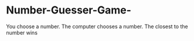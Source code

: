 # Number-Guesser-Game-
You choose a number. The computer chooses a number. The closest to the number wins
